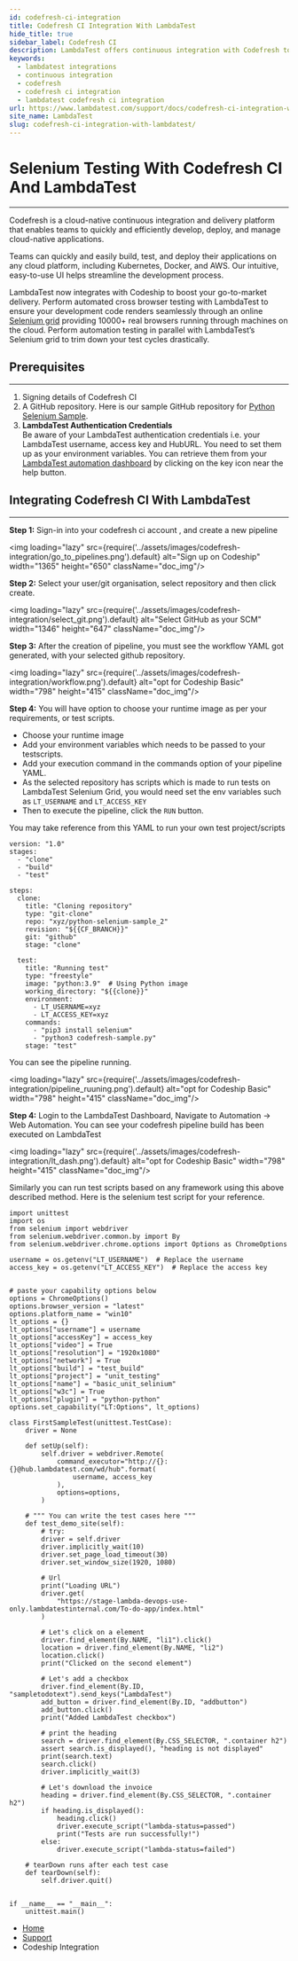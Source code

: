 ```yaml
---
id: codefresh-ci-integration
title: Codefresh CI Integration With LambdaTest
hide_title: true
sidebar_label: Codefresh CI
description: LambdaTest offers continuous integration with Codefresh to ease your automated cross browser testing process through their Selenium grid consisting more than 10000+ browsers.
keywords:
  - lambdatest integrations
  - continuous integration
  - codefresh
  - codefresh ci integration
  - lambdatest codefresh ci integration
url: https://www.lambdatest.com/support/docs/codefresh-ci-integration-with-lambdatest/
site_name: LambdaTest
slug: codefresh-ci-integration-with-lambdatest/
---
```


<script type="application/ld+json"
      dangerouslySetInnerHTML={{ __html: JSON.stringify({
       "@context": "https://schema.org",
        "@type": "BreadcrumbList",
        "itemListElement": [{
          "@type": "ListItem",
          "position": 1,
          "name": "LambdaTest",
          "item": "https://www.lambdatest.com"
        },{
          "@type": "ListItem",
          "position": 2,
          "name": "Support",
          "item": "https://www.lambdatest.com/support/docs/"
        },{
          "@type": "ListItem",
          "position": 3,
          "name": "Codefresh CI Integration",
          "item": "https://www.lambdatest.com/support/docs/codefresh-ci-integration-with-lambdatest/"
        }]
      })
    }}
></script>

# Selenium Testing With Codefresh CI And LambdaTest
* * *
Codefresh is a cloud-native continuous integration and delivery platform that enables teams to quickly and efficiently develop, deploy, and manage cloud-native applications.

Teams can quickly and easily build, test, and deploy their applications on any cloud platform, including Kubernetes, Docker, and AWS. Our intuitive, easy-to-use UI helps streamline the development process.

LambdaTest now integrates with Codeship to boost your go-to-market delivery. Perform automated cross browser testing with LambdaTest to ensure your development code renders seamlessly through an online [Selenium grid](https://www.lambdatest.com/blog/why-selenium-grid-is-ideal-for-automated-browser-testing/) providing 10000+ real browsers running through machines on the cloud. Perform automation testing in parallel with LambdaTest’s Selenium grid to trim down your test cycles drastically.

## Prerequisites
***
1. Signing details of Codefresh CI
2. A GitHub repository. Here is our sample GitHub repository for [Python Selenium Sample](https://github.com/LambdaTest/python-selenium-sample.git).
3. **LambdaTest Authentication Credentials**   
    Be aware of your LambdaTest authentication credentials i.e. your LambdaTest username, access key and HubURL. You need to set them up as your environment variables. You can retrieve them from your [LambdaTest automation dashboard](https://automation.lambdatest.com/) by clicking on the key icon near the help button.
    

## Integrating Codefresh CI With LambdaTest
***
**Step 1:** Sign-in into your codefresh ci account , and create a new pipeline

<img loading="lazy" src={require('../assets/images/codefresh-integration/go_to_pipelines.png').default} alt="Sign up on Codeship" width="1365" height="650" className="doc_img"/>

**Step 2:** Select your user/git organisation, select repository and then click create.

<img loading="lazy" src={require('../assets/images/codefresh-integration/select_git.png').default} alt="Select GitHub as your SCM" width="1346" height="647" className="doc_img"/>


**Step 3:** After the creation of pipeline, you must see the workflow YAML got generated, with your selected github repository.

<img loading="lazy" src={require('../assets/images/codefresh-integration/workflow.png').default} alt="opt for Codeship Basic" width="798" height="415" className="doc_img"/>

**Step 4:** You will have option to choose your runtime image as per your requirements, or test scripts.
  - Choose your runtime image
  - Add your environment variables which needs to be passed to your testscripts.
  - Add your execution command in the commands option of your pipeline YAML.
  - As the selected repository has scripts which is made to run tests on LambdaTest Selenium Grid, you would need 
    set the env variables such as ```LT_USERNAME``` and ```LT_ACCESS_KEY```
  - Then to execute the pipeline, click the ```RUN``` button.

You may take reference from this YAML to run your own test project/scripts
```
version: "1.0"
stages:
  - "clone"
  - "build"
  - "test"

steps:
  clone:
    title: "Cloning repository"
    type: "git-clone"
    repo: "xyz/python-selenium-sample_2"
    revision: "${{CF_BRANCH}}"
    git: "github"
    stage: "clone"

  test:
    title: "Running test"
    type: "freestyle"
    image: "python:3.9"  # Using Python image
    working_directory: "${{clone}}"
    environment:
      - LT_USERNAME=xyz
      - LT_ACCESS_KEY=xyz
    commands:
      - "pip3 install selenium"
      - "python3 codefresh-sample.py"
    stage: "test"

```

You can see the pipeline running.

<img loading="lazy" src={require('../assets/images/codefresh-integration/pipeline_ruuning.png').default} alt="opt for Codeship Basic" width="798" height="415" className="doc_img"/>

**Step 4:** Login to the LambdaTest Dashboard, Navigate to Automation -> Web Automation. You can see your codefresh pipeline build has been executed on LambdaTest

<img loading="lazy" src={require('../assets/images/codefresh-integration/lt_dash.png').default} alt="opt for Codeship Basic" width="798" height="415" className="doc_img"/>

Similarly you can run test scripts based on any framework using this above described method.
Here is the selenium test script for your reference.

```
import unittest
import os
from selenium import webdriver
from selenium.webdriver.common.by import By
from selenium.webdriver.chrome.options import Options as ChromeOptions

username = os.getenv("LT_USERNAME")  # Replace the username
access_key = os.getenv("LT_ACCESS_KEY")  # Replace the access key


# paste your capability options below
options = ChromeOptions()
options.browser_version = "latest"
options.platform_name = "win10"
lt_options = {}
lt_options["username"] = username
lt_options["accessKey"] = access_key
lt_options["video"] = True
lt_options["resolution"] = "1920x1080"
lt_options["network"] = True
lt_options["build"] = "test_build"
lt_options["project"] = "unit_testing"
lt_options["name"] = "basic_unit_selinium"
lt_options["w3c"] = True
lt_options["plugin"] = "python-python"
options.set_capability("LT:Options", lt_options)

class FirstSampleTest(unittest.TestCase):
    driver = None

    def setUp(self):
        self.driver = webdriver.Remote(
            command_executor="http://{}:{}@hub.lambdatest.com/wd/hub".format(
                username, access_key
            ),
            options=options,
        )

    # """ You can write the test cases here """
    def test_demo_site(self):
        # try:
        driver = self.driver
        driver.implicitly_wait(10)
        driver.set_page_load_timeout(30)
        driver.set_window_size(1920, 1080)

        # Url
        print("Loading URL")
        driver.get(
            "https://stage-lambda-devops-use-only.lambdatestinternal.com/To-do-app/index.html"
        )

        # Let's click on a element
        driver.find_element(By.NAME, "li1").click()
        location = driver.find_element(By.NAME, "li2")
        location.click()
        print("Clicked on the second element")

        # Let's add a checkbox
        driver.find_element(By.ID, "sampletodotext").send_keys("LambdaTest")
        add_button = driver.find_element(By.ID, "addbutton")
        add_button.click()
        print("Added LambdaTest checkbox")

        # print the heading
        search = driver.find_element(By.CSS_SELECTOR, ".container h2")
        assert search.is_displayed(), "heading is not displayed"
        print(search.text)
        search.click()
        driver.implicitly_wait(3)

        # Let's download the invoice
        heading = driver.find_element(By.CSS_SELECTOR, ".container h2")
        if heading.is_displayed():
            heading.click()
            driver.execute_script("lambda-status=passed")
            print("Tests are run successfully!")
        else:
            driver.execute_script("lambda-status=failed")

    # tearDown runs after each test case
    def tearDown(self):
        self.driver.quit()


if __name__ == "__main__":
    unittest.main()
```


<nav aria-label="breadcrumbs">
  <ul className="breadcrumbs">
    <li className="breadcrumbs__item">
      <a className="breadcrumbs__link" href="https://www.lambdatest.com">
        Home
      </a>
    </li>
    <li className="breadcrumbs__item">
      <a className="breadcrumbs__link" target="_self" href="https://www.lambdatest.com/support/docs/">
        Support
      </a>
    </li>
    <li className="breadcrumbs__item breadcrumbs__item--active">
      <span className="breadcrumbs__link">
        Codeship Integration
      </span>
    </li>
  </ul>
</nav>